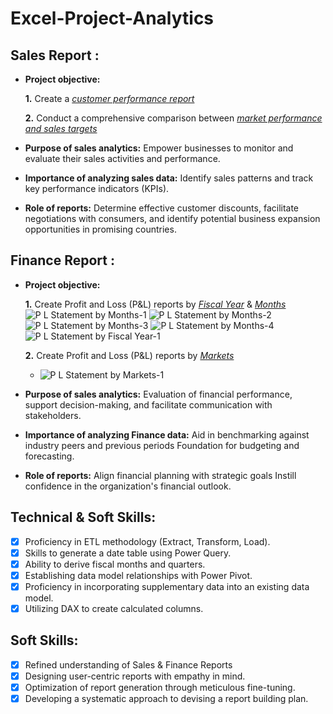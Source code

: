 # Excel-Project-Analytics
## Sales Report :


- **Project objective:** 

    **1.** Create a _[customer performance report](https://github.com/KirandeepMarala/Excel-Sales_Analysis/blob/main/Customer%20Performance%20Report.pdf)_ 

    **2.** Conduct a comprehensive comparison between _[market performance and sales targets](https://github.com/KirandeepMarala/Excel-Sales_Analysis/blob/main/Customer%20Performance%20Report.pdf)_

- **Purpose of sales analytics:** Empower businesses to monitor and evaluate their sales activities and performance.



- **Importance of analyzing sales data:** Identify sales patterns and track key performance indicators (KPIs).

- **Role of reports:** Determine effective customer discounts, facilitate negotiations with consumers, and identify potential business expansion opportunities in promising countries.


## Finance Report :

- **Project objective:** 

    **1.** Create Profit and Loss (P&L) reports by _[Fiscal Year](https://github.com/KirandeepMarala/Excel-Sales_Analysis/blob/main/P%26L%20Statement%20by%20Fiscal%20Year.pdf)_ & _[Months](https://github.com/KirandeepMarala/Excel-Sales_Analysis/blob/main/P%26L%20Statement%20by%20Months.pdf)_ 
![P L Statement by Months-1](https://github.com/rohitnegianalytics/Excel-Project-Analytics/assets/161801611/488479b8-00bc-43f7-94a8-389f07697c78)
![P L Statement by Months-2](https://github.com/rohitnegianalytics/Excel-Project-Analytics/assets/161801611/78590227-e78f-4fb4-b063-6cee68e06375)
![P L Statement by Months-3](https://github.com/rohitnegianalytics/Excel-Project-Analytics/assets/161801611/eab39423-9f57-4c40-a4d9-ac28aaedbce9)
![P L Statement by Months-4](https://github.com/rohitnegianalytics/Excel-Project-Analytics/assets/161801611/7be4880d-7358-40d8-ac29-6ee532604961)
![P L Statement by Fiscal Year-1](https://github.com/rohitnegianalytics/Excel-Project-Analytics/assets/161801611/d9c7dfad-ad78-4c33-b3f6-eb82157654e0)

   **2.** Create Profit and Loss (P&L) reports by _[Markets](https://github.com/KirandeepMarala/Excel-Sales_Analysis/blob/main/P%26L%20Statement%20by%20Markets.pdf)_
  - ![P L Statement by Markets-1](https://github.com/rohitnegianalytics/Excel-Project-Analytics/assets/161801611/e8df29c9-93d0-4fd7-b181-7ebbedb05f3d)

- **Purpose of sales analytics:** Evaluation of financial performance, support decision-making, and facilitate communication with stakeholders.

- **Importance of analyzing Finance data:** Aid in benchmarking against industry peers and previous periods Foundation for budgeting and forecasting.

- **Role of reports:** Align financial planning with strategic goals Instill confidence in the organization's financial outlook.


## Technical & Soft Skills:
- [x]	Proficiency in ETL methodology (Extract, Transform, Load).
- [x]	Skills to generate a date table using Power Query.
- [x]	Ability to derive fiscal months and quarters.
- [x]	Establishing data model relationships with Power Pivot.
- [x]	Proficiency in incorporating supplementary data into an existing data model.
- [x]	Utilizing DAX to create calculated columns.

## Soft Skills:
- [x]	Refined understanding of Sales & Finance Reports
- [x]	Designing user-centric reports with empathy in mind.
- [x]	Optimization of report generation through meticulous fine-tuning.
- [x]	Developing a systematic approach to devising a report building plan.
